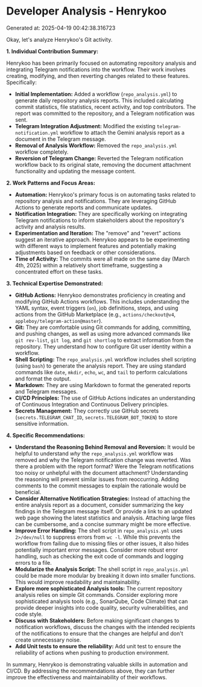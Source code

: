# Developer Analysis - Henrykoo
Generated at: 2025-04-19 00:42:38.316723

Okay, let's analyze Henrykoo's Git activity.

**1. Individual Contribution Summary:**

Henrykoo has been primarily focused on automating repository analysis and integrating Telegram notifications into the workflow.  Their work involves creating, modifying, and then reverting changes related to these features. Specifically:

*   **Initial Implementation:** Added a workflow (`repo_analysis.yml`) to generate daily repository analysis reports. This included calculating commit statistics, file statistics, recent activity, and top contributors.  The report was committed to the repository, and a Telegram notification was sent.
*   **Telegram Integration Adjustment:** Modified the existing `telegram-notification.yml` workflow to attach the Gemini analysis report as a document in the Telegram message.
*   **Removal of Analysis Workflow:** Removed the `repo_analysis.yml` workflow completely.
*   **Reversion of Telegram Change:** Reverted the Telegram notification workflow back to its original state, removing the document attachment functionality and updating the message content.

**2. Work Patterns and Focus Areas:**

*   **Automation:** Henrykoo's primary focus is on automating tasks related to repository analysis and notifications.  They are leveraging GitHub Actions to generate reports and communicate updates.
*   **Notification Integration:** They are specifically working on integrating Telegram notifications to inform stakeholders about the repository's activity and analysis results.
*   **Experimentation and Iteration:** The "remove" and "revert" actions suggest an iterative approach. Henrykoo appears to be experimenting with different ways to implement features and potentially making adjustments based on feedback or other considerations.
*   **Time of Activity:** The commits were all made on the same day (March 4th, 2025) within a relatively short timeframe, suggesting a concentrated effort on these tasks.

**3. Technical Expertise Demonstrated:**

*   **GitHub Actions:** Henrykoo demonstrates proficiency in creating and modifying GitHub Actions workflows. This includes understanding the YAML syntax, event triggers (`on`), job definitions, steps, and using actions from the GitHub Marketplace (e.g., `actions/checkout@v4`, `appleboy/telegram-action@master`).
*   **Git:** They are comfortable using Git commands for adding, committing, and pushing changes, as well as using more advanced commands like `git rev-list`, `git log`, and `git shortlog` to extract information from the repository.  They understand how to configure Git user identity within a workflow.
*   **Shell Scripting:** The `repo_analysis.yml` workflow includes shell scripting (using `bash`) to generate the analysis report.  They are using standard commands like `date`, `mkdir`, `echo`, `wc`, and `tail` to perform calculations and format the output.
*   **Markdown:** They are using Markdown to format the generated reports and Telegram messages.
*   **CI/CD Principles:**  The use of GitHub Actions indicates an understanding of Continuous Integration and Continuous Delivery principles.
*   **Secrets Management:**  They correctly use GitHub secrets (`secrets.TELEGRAM_CHAT_ID`, `secrets.TELEGRAM_BOT_TOKEN`) to store sensitive information.

**4. Specific Recommendations:**

*   **Understand the Reasoning Behind Removal and Reversion:** It would be helpful to understand *why* the `repo_analysis.yml` workflow was removed and why the Telegram notification change was reverted.  Was there a problem with the report format? Were the Telegram notifications too noisy or unhelpful with the document attachment?  Understanding the reasoning will prevent similar issues from reoccurring.  Adding comments to the commit messages to explain the rationale would be beneficial.
*   **Consider Alternative Notification Strategies:** Instead of attaching the entire analysis report as a document, consider summarizing the key findings in the Telegram message itself. Or provide a link to an updated web page showing the latest statistics and analysis.  Attaching large files can be cumbersome, and a concise summary might be more effective.
*   **Improve Error Handling:** The shell script in `repo_analysis.yml` uses `2>/dev/null` to suppress errors from `wc -l`.  While this prevents the workflow from failing due to missing files or other issues, it also hides potentially important error messages. Consider more robust error handling, such as checking the exit code of commands and logging errors to a file.
*   **Modularize the Analysis Script:** The shell script in `repo_analysis.yml` could be made more modular by breaking it down into smaller functions.  This would improve readability and maintainability.
*   **Explore more sophisticated Analysis tools:** The current repository analysis relies on simple Git commands. Consider exploring more sophisticated analysis tools (e.g., SonarQube, Code Climate) that can provide deeper insights into code quality, security vulnerabilities, and code style.
*   **Discuss with Stakeholders:** Before making significant changes to notification workflows, discuss the changes with the intended recipients of the notifications to ensure that the changes are helpful and don't create unnecessary noise.
*   **Add Unit tests to ensure the reliability:** Add unit test to ensure the reliability of actions when pushing to production environment.

In summary, Henrykoo is demonstrating valuable skills in automation and CI/CD.  By addressing the recommendations above, they can further improve the effectiveness and maintainability of their workflows.
